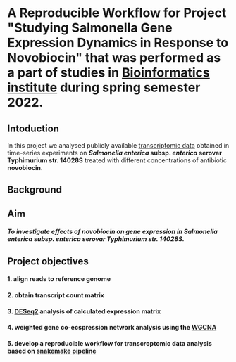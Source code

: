 # A Reproducible Workflow for Project "Studying Salmonella Gene Expression Dynamics in Response to Novobiocin" that was performed as a part of studies in [Bioinformatics institute](https://bioinf.me/en) during spring semester 2022.

## Intoduction

 In this project we analysed publicly available [transcriptomic data](https://www.sciencedirect.com/science/article/pii/S2352340920301918#sec1) 
 obtained in time-series experiments on **_Salmonella enterica_ subsp. _enterica_ serovar Typhimurium str. 14028S** treated 
 with different concentrations of antibiotic **novobiocin**.

## Background

## Aim
#### _To investigate effects of novobiocin on gene expression in **_Salmonella enterica_ subsp. _enterica_ serovar Typhimurium str. 14028S**._

## Project objectives
#### 1. align reads to reference genome
#### 2. obtain transcript count matrix
#### 3. [DESeq2](https://bioconductor.org/packages/release/bioc/html/DESeq2.html) analysis of calculated expression matrix
#### 4. weighted gene co-ecspression network analysis using the [WGCNA](https://horvath.genetics.ucla.edu/html/CoexpressionNetwork/Rpackages/WGCNA/) 
#### 5. develop a reproducible workflow for transcroptomic data analysis based on [snakemake pipeline](https://snakemake.readthedocs.io/en/stable/)

